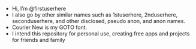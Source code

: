 - Hi, I’m @firstuserhere
- I also go by other similar names such as 1stuserhere, 2nduserhere, seconduserhere, and other disclosed, pseudo anon, and anon names.  
- Courier New is my GOTO font.
- I intend this repository for personal use, creating free apps and projects for friends and family
